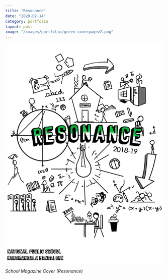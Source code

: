 ```yaml
---
title: "Resonance"
date: "2020-02-14"
category: portfolio
layout: post
image: "/images/portfolio/green-coverpagev2.png"
---
```


<p align="center">
<span class="image fit"><img src='/images/portfolio/green-coverpagev2.png' alt="Resonance"/></span>
</p>

*School Magazine Cover (Resonance)*
